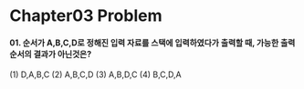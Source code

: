 Chapter03 Problem
================

#### 01. 순서가 A,B,C,D로 정해진 입력 자료를 스택에 입력하였다가 출력할 때, 가능한 출력 순서의 결과가 아닌것은?  
(1) D,A,B,C             (2) A,B,C,D         (3) A,B,D,C       (4) B,C,D,A
